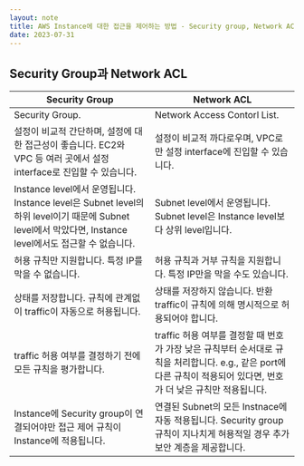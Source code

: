 ```yaml
---
layout: note
title: AWS Instance에 대한 접근을 제어하는 방법 - Security group, Network ACL
date: 2023-07-31
---
```





## Security Group과 Network ACL

| Security Group | Network ACL |
| --- | --- |
| Security Group. | Network Access Contorl List. |
| 설정이 비교적 간단하며, 설정에 대한 접근성이 좋습니다. EC2와 VPC 등 여러 곳에서 설정 interface로 진입할 수 있습니다. | 설정이 비교적 까다로우며, VPC로만 설정 interface에 진입할 수 있습니다. |
| Instance level에서 운영됩니다. Instance level은 Subnet level의 하위 level이기 때문에 Subnet level에서 막았다면, Instance level에서도 접근할 수 없습니다. | Subnet level에서 운영됩니다. Subnet level은 Instance level보다 상위 level입니다. |
| 허용 규칙만 지원합니다. 특정 IP를 막을 수 없습니다. | 허용 규칙과 거부 규칙을 지원합니다. 특정 IP만을 막을 수도 있습니다. |
| 상태를 저장합니다. 규칙에 관계없이 traffic이 자동으로 허용됩니다. | 상태를 저장하지 않습니다. 반환 traffic이 규칙에 의해 명시적으로 허용되어야 합니다. |
| traffic 허용 여부를 결정하기 전에 모든 규칙을 평가합니다. | traffic 허용 여부를 결정할 때 번호가 가장 낮은 규칙부터 순서대로 규칙을 처리합니다. e.g., 같은 port에 다른 규칙이 적용되어 있다면, 번호가 더 낮은 규칙만 적용됩니다. |
| Instance에 Security group이 연결되어야만 접근 제어 규칙이 Instance에 적용됩니다. | 연결된 Subnet의 모든 Instnace에 자동 적용됩니다. Security group 규칙이 지나치게 혀용적일 경우 추가 보안 계층을 제공합니다. |
